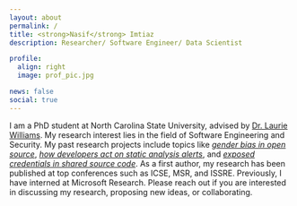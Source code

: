 ```yaml
---
layout: about
permalink: /
title: <strong>Nasif</strong> Imtiaz
description: Researcher/ Software Engineer/ Data Scientist

profile:
  align: right
  image: prof_pic.jpg

news: false
social: true
---
```


I am a PhD student at North Carolina State University, 
advised by [Dr. Laurie Williams](https://collaboration.csc.ncsu.edu/laurie/). 
My research interest lies in the field of Software Engineering
and Security. My past research projects include topics like <i>[gender bias in open source](/projects/gender)</i>, <i>[how developers act on static analysis alerts](/projects/sat)</i>, and <i>[exposed credentials in shared source code](/projects/credscan)</i>. 
As a first author, my research has been published at top conferences such as ICSE, MSR, and ISSRE. Previously, I have interned at Microsoft Research. Please reach out if you are interested in discussing my research, proposing new ideas, or collaborating.